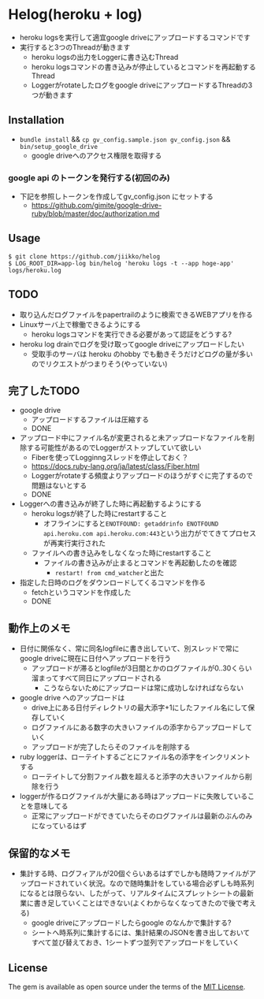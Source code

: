 # Helog(heroku + log)
* heroku logsを実行して適宜google driveにアップロードするコマンドです
* 実行すると3つのThreadが動きます
  * heroku logsの出力をLoggerに書き込むThread
  * heroku logsコマンドの書き込みが停止しているとコマンドを再起動するThread
  * Loggerがrotateしたログをgoogle driveにアップロードするThreadの3つが動きます

## Installation
* `bundle install` && `cp gv_config.sample.json gv_config.json` && `bin/setup_google_drive`
  * google driveへのアクセス権限を取得する

### google api のトークンを発行する(初回のみ)
* 下記を参照しトークンを作成してgv_config.json にセットする
  * https://github.com/gimite/google-drive-ruby/blob/master/doc/authorization.md

## Usage
```
$ git clone https://github.com/jiikko/helog
$ LOG_ROOT_DIR=app-log bin/helog 'heroku logs -t --app hoge-app' logs/heroku.log
```

## TODO
* 取り込んだログファイルをpapertrailのように検索できるWEBアプリを作る
* Linuxサーバ上で稼働できるようにする
  * heroku logsコマンドを実行できる必要があって認証をどうする?
* heroku log drainでログを受け取ってgoogle driveにアップロードしたい
  * 受取手のサーバは heroku のhobby でも動きそうだけどログの量が多いのでリクエストがつまりそう(やっていない)

## 完了したTODO
* google drive
  * アップロードするファイルは圧縮する
  * DONE
* アップロード中にファイル名が変更されると未アップロードなファイルを削除する可能性があるのでLoggerがストップしていて欲しい
  * Fiberを使ってLogginngスレッドを停止しておく？
  * https://docs.ruby-lang.org/ja/latest/class/Fiber.html
  * Loggerがrotateする頻度よりアップロードのほうがすぐに完了するので問題はないとする
  * DONE
* Loggerへの書き込みが終了した時に再起動するようにする
  * heroku logsが終了した時にrestartすること
    * オフラインにすると`ENOTFOUND: getaddrinfo ENOTFOUND api.heroku.com api.heroku.com:443`という出力がでてきてプロセスが再実行実行された
  * ファイルへの書き込みをしなくなった時にrestartすること
    * ファイルの書き込みが止まるとコマンドを再起動したのを確認
       * `restart! from cmd_watcher`と出た
* 指定した日時のログをダウンロードしてくるコマンドを作る
  * fetchというコマンドを作成した
  * DONE

## 動作上のメモ
* 日付に関係なく、常に同名logfileに書き出していて、別スレッドで常にgoogle driveに現在に日付へアップロードを行う
  * アップロードが滞るとlogfileが3日間とかのログファイルが0..30くらい溜まってすべて同日にアップロードされる
    * こうならないためにアップロードは常に成功しなければならない
* google drive へのアップロードは
  * drive上にある日付ディレクトリの最大添字+1にしたファイル名にして保存していく
  * ログファイルにある数字の大きいファイルの添字からアップロードしていく
  * アップロードが完了したらそのファイルを削除する
* ruby loggerは、ローテイトするごとにファイル名の添字をインクリメントする
  * ローテイトして分割ファイル数を超えると添字の大きいファイルから削除を行う
* loggerが作るログファイルが大量にある時はアップロードに失敗していることを意味してる
  * 正常にアップロードができていたらそのログファイルは最新のぶんのみになっているはず

## 保留的なメモ
* 集計する時、ログフィアルが20個ぐらいあるはずでしかも随時ファイルがアップロードされていく状況。なので随時集計をしている場合必ずしも時系列になるとは限らない、したがって、リアルタイムにスプレットシートの最新業に書き足していくことはできない(よくわからなくなってきたので後で考える)
  * google driveにアップロードしたらgoogle のなんかで集計する?
  * シートへ時系列に集計するには、集計結果のJSONを書き出しておいてすべて並び替えておき、1シートずつ並列でアップロードをしていく

## License

The gem is available as open source under the terms of the [MIT License](http://opensource.org/licenses/MIT).
